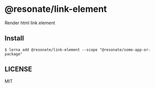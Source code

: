 # @resonate/link-element 

Render html link element

## Install

    $ lerna add @resonate/link-element --scope "@resonate/some-app-or-package"

## LICENSE

MIT
